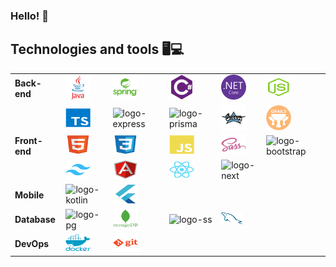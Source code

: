 ### Hello! 👋


## Technologies and tools 🖥️💻

<table>
   <tbody>
      <tr>
         <td> 
            <strong>Back-end</strong>
         </td>
         <td>
            <img title="Java" alt="logo-java" height="40" width="40" src="https://raw.githubusercontent.com/devicons/devicon/2ae2a900d2f041da66e950e4d48052658d850630/icons/java/java-original-wordmark.svg">
         </td>
         <td>
            <img title="Spring" alt="logo-spring" height="40" width="40" src="https://raw.githubusercontent.com/devicons/devicon/2ae2a900d2f041da66e950e4d48052658d850630/icons/spring/spring-original-wordmark.svg">
         </td>
         <td>
            <img title="csharp" alt="logo-csharp" height="40" width="40" src="https://raw.githubusercontent.com/devicons/devicon/2ae2a900d2f041da66e950e4d48052658d850630/icons/csharp/csharp-plain.svg">
         </td>
         <td>
            <img title="dotnet" alt="logo-dotnet" height="40" width="40" src="https://raw.githubusercontent.com/devicons/devicon/2ae2a900d2f041da66e950e4d48052658d850630/icons/dotnetcore/dotnetcore-original.svg">
         </td>
         <td>
            <img title="NodeJS" alt="logo-node" height="30" width="40" src="https://raw.githubusercontent.com/devicons/devicon/master/icons/nodejs/nodejs-plain.svg">
         </td> 
      </tr>
      <tr>
         <td></td>
         <td>
            <img title="TypeScript" alt="logo-ts" height="30" width="40" src="https://raw.githubusercontent.com/devicons/devicon/master/icons/typescript/typescript-plain.svg">
         </td>
         <td>
            <img title="Express" alt="logo-express" height="40" width="40" src="https://raw.githubusercontent.com/danielcranney/readme-generator/main/public/icons/skills/express-colored-dark.svg">
         </td>
         <td>
            <img title="Prisma" alt="logo-prisma" height="40" width="40" src="https://encrypted-tbn0.gstatic.com/images?q=tbn:ANd9GcSXnnYlmlxe67CtuSstx4oMBxW0eWi29jjWsm6lNQCQr6JFnEyzhmt7_ADtuH0_pqUn0GI&usqp=CAU">
         </td>
         <td>
            <img title="groovy" alt="logo-groovy" height="40" width="40" src="https://raw.githubusercontent.com/devicons/devicon/2ae2a900d2f041da66e950e4d48052658d850630/icons/groovy/groovy-original.svg">
         </td>
         <td>
            <img title="Grails" alt="logo-grails" height="40" width="40" src="https://raw.githubusercontent.com/devicons/devicon/2ae2a900d2f041da66e950e4d48052658d850630/icons/grails/grails-original.svg">
         </td>
      </tr>
      <tr>
         <td>
            <strong>Front-end</strong>
         </td>
         <td>
            <img title="HTML" alt="logo-html" height="30" width="40" src="https://raw.githubusercontent.com/devicons/devicon/master/icons/html5/html5-original.svg">
         </td>
         <td>
            <img title="CSS" alt="logo-css" height="30" width="40" src="https://raw.githubusercontent.com/devicons/devicon/master/icons/css3/css3-original.svg">
         </td>
         <td>
            <img title="JavaScript" alt="logo-js" height="30" width="40" src="https://raw.githubusercontent.com/devicons/devicon/master/icons/javascript/javascript-plain.svg">
         </td>
         <td>
            <img title="SCSS" alt="logo-scss" height="30" width="40" src="https://raw.githubusercontent.com/devicons/devicon/2ae2a900d2f041da66e950e4d48052658d850630/icons/sass/sass-original.svg">
         </td>
         <td>
            <img title="Bootstrap" alt="logo-bootstrap" height="30" width="40" src="https://raw.githubusercontent.com/danielcranney/readme-generator/main/public/icons/skills/bootstrap-colored.svg">
         </td>
      </tr>
      <tr>
         <td>
         </td>
         <td>
            <img title="Tailwindcss" alt="logo-tailwindcss" height="30" width="40" src="https://raw.githubusercontent.com/devicons/devicon/2ae2a900d2f041da66e950e4d48052658d850630/icons/tailwindcss/tailwindcss-plain.svg">
         </td>
         <td>
            <img title="Angular" alt="logo-angular" height="30" width="40" src="https://raw.githubusercontent.com/devicons/devicon/2ae2a900d2f041da66e950e4d48052658d850630/icons/angularjs/angularjs-original.svg">
         </td>
         <td>
            <img title="ReactJS/Native" alt="logo-react/react-native" height="30" width="40" src="https://raw.githubusercontent.com/devicons/devicon/master/icons/react/react-original.svg">
         </td>
         <td>
            <img title="NextJS" alt="logo-next" height="30" width="40" src="https://raw.githubusercontent.com/danielcranney/readme-generator/main/public/icons/skills/nextjs-colored-dark.svg">
         </td>
         <td></td>
      </tr>
            <tr>
         <td>
            <strong>Mobile</strong>
         </td>
         <td>
            <img title="Kotlin" alt="logo-kotlin" height="30" width="40" src="https://raw.githubusercontent.com/danielcranney/readme-generator/main/public/icons/skills/kotlin-colored.svg">
         </td>
         <td>
            <img title="Flutter" alt="logo-flutter" height="30" width="40" src="https://raw.githubusercontent.com/devicons/devicon/2ae2a900d2f041da66e950e4d48052658d850630/icons/flutter/flutter-original.svg">
         </td>
         <td></td>
         <td></td>
         <td></td>
      </tr>
      <tr>
         <td>
            <strong>Database</strong>
         </td>
         <td>
            <img title="OraclePLSQL" alt="logo-pg" height="30" width="40" src="https://acaciolrdba.files.wordpress.com/2019/09/plsql-interview-questions.jpg">
         </td>
         <td>
            <img title="MongoDB" alt="logo-mongo" height="30" width="40" src="https://raw.githubusercontent.com/devicons/devicon/master/icons/mongodb/mongodb-plain-wordmark.svg">
         </td>
         <td>
            <img title="SQLServer" alt="logo-ss" height="30" width="30" src="https://cdn-icons-png.flaticon.com/512/5968/5968409.png">
         </td>
         <td>
            <img title="MySQL" alt="logo-mysql" height="20" width="35" src="https://raw.githubusercontent.com/devicons/devicon/master/icons/mysql/mysql-original.svg"> 
         </td>
         <td></td>
      </tr>
      <tr>
         <td>
            <strong>DevOps</strong>
         </td>
         <td>
            <img title="Docker" alt="logo-docker" height="30" width="40" src="https://raw.githubusercontent.com/devicons/devicon/master/icons/docker/docker-plain-wordmark.svg">
         </td>
         <td>
            <img title="Git" alt="logo-git" height="30" width="40" src="https://raw.githubusercontent.com/devicons/devicon/master/icons/git/git-plain-wordmark.svg">
         </td>         
         <td></td>
         <td></td>
         <td></td>
      </tr>
   </tbody>
</table>
